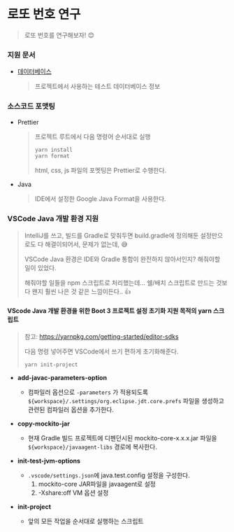 # 로또 번호 연구

> 로또 번호를 연구해보자! 😊







### 지원 문서

* [데이터베이스](docs/database.md)

  > 프로젝트에서 사용하는 테스트 데이터베이스 정보



### 소스코드 포맷팅

* Prettier

  > 프로젝트 루트에서 다음 명령어 순서대로 실행
  >
  > ```sh
  > yarn install
  > yarn format
  > ```
  >
  > html, css, js 파일의 포멧팅은 Prettier로 수행한다.

* Java

  > IDE에서 설정한 Google Java Format을 사용한다.



### VSCode Java 개발 환경 지원

> IntelliJ를 쓰고, 빌드를 Gradle로 맞춰두면 build.gradle에 정의해둔 설정만으로도 다 해결이되어서, 문제가 없는데, 😅
>
> VSCode Java 환경은 IDE와 Gradle 통합이 완전하지 않아서인지? 해줘야할 일이 있었다. 
>
> 해줘야할 일들을 npm 스크립트로 처리했는데... 쉘/배치 스크립트로 만드는 것보다 왠지 훨씬 나은 것 같은 느낌이든다.. 👍

#### VScode Java 개발 환경을 위한 Boot 3 프로젝트 설정 초기화 지원 목적의 yarn 스크립트

> 참고: https://yarnpkg.com/getting-started/editor-sdks
>
> 다음 명령 넣어주면 VSCode에서 쓰기 편하게 초기화해준다.
>
> ```
> yarn init-project
> ```

* **add-javac-parameters-option**

  * 컴파일러 옵션으로 `-parameters` 가 적용되도록 `${workspace}/.settings/org.eclipse.jdt.core.prefs` 파일을 생성하고 관련된 컴파일러 옵션을 추가한다.

* **copy-mockito-jar**

  * 현재 Gradle 빌드 프로젝트에 디펜던시된 mockito-core-x.x.x.jar 파일을  `${workspace}/javaagent-libs` 경로에 복사한다.

* **init-test-jvm-options**

  * `.vscode/settings.json`에 java.test.config 설정을 구성한다.
    1. mockito-core JAR파일을 javaagent로 설정
    2. -Xshare:off VM 옵션 설정

* **init-project**

  * 앞의 모든 작업을 순서대로 실행하는 스크립트

  

